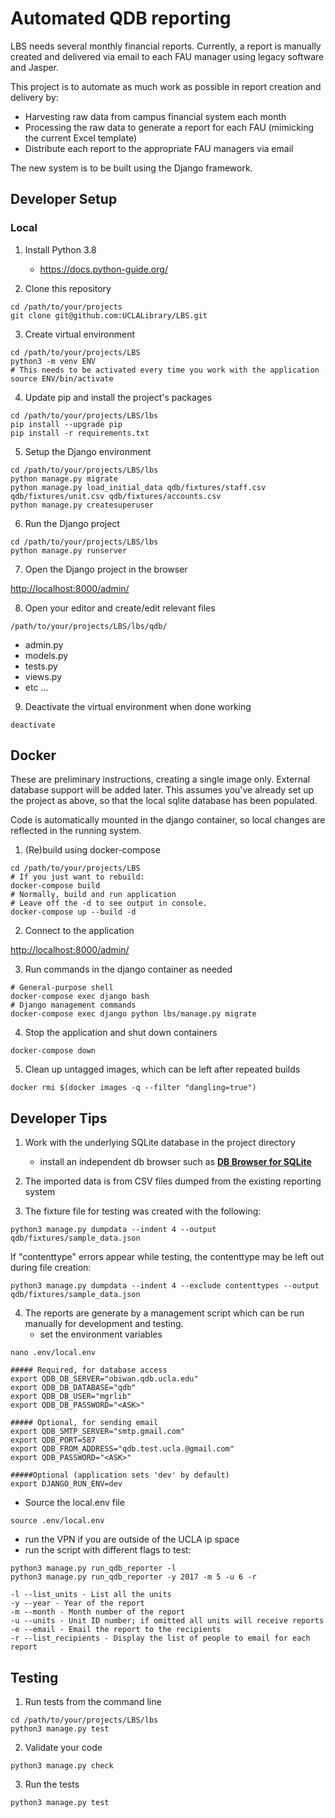 # Automated QDB reporting

LBS needs several monthly financial reports. Currently, a report is manually created and delivered via email to each FAU manager using legacy software and Jasper.

This project is to automate as much work as possible in report creation and delivery by:

 - Harvesting raw data from campus financial system each month
 - Processing the raw data to generate a report for each FAU (mimicking the current Excel template)
 - Distribute each report to the appropriate FAU managers via email

The new system is to be built using the Django framework.

## Developer Setup

### Local

1. Install Python 3.8
	- https://docs.python-guide.org/

2. Clone this repository
```
cd /path/to/your/projects
git clone git@github.com:UCLALibrary/LBS.git
```

3. Create virtual environment
```
cd /path/to/your/projects/LBS
python3 -m venv ENV
# This needs to be activated every time you work with the application
source ENV/bin/activate
```

4. Update pip and install the project's packages
```
cd /path/to/your/projects/LBS/lbs
pip install --upgrade pip
pip install -r requirements.txt
```

5. Setup the Django environment
```
cd /path/to/your/projects/LBS/lbs
python manage.py migrate
python manage.py load_initial_data qdb/fixtures/staff.csv qdb/fixtures/unit.csv qdb/fixtures/accounts.csv
python manage.py createsuperuser
```

6. Run the Django project
```
cd /path/to/your/projects/LBS/lbs
python manage.py runserver
```

7. Open the Django project in the browser

[http://localhost:8000/admin/](http://localhost:8000/admin/)

8. Open your editor and create/edit relevant files
```
/path/to/your/projects/LBS/lbs/qdb/
```

- admin.py
- models.py
- tests.py
- views.py
- etc ...

9. Deactivate the virtual environment when done working
```
deactivate
```

## Docker

These are preliminary instructions, creating a single image only.  External database support will be added later.
This assumes you've already set up the project as above, so that the local sqlite database has been populated.

Code is automatically mounted in the django container, so local changes are reflected in the running system.

1. (Re)build using docker-compose
```
cd /path/to/your/projects/LBS
# If you just want to rebuild:
docker-compose build
# Normally, build and run application
# Leave off the -d to see output in console.
docker-compose up --build -d
``` 

2. Connect to the application

[http://localhost:8000/admin/](http://localhost:8000/admin/)

3. Run commands in the django container as needed
```
# General-purpose shell
docker-compose exec django bash
# Django management commands
docker-compose exec django python lbs/manage.py migrate
```

4. Stop the application and shut down containers
```
docker-compose down
```

5. Clean up untagged images, which can be left after repeated builds
```
docker rmi $(docker images -q --filter "dangling=true")
```

## Developer Tips

1. Work with the underlying SQLite database in the project directory
     - install an independent db browser such as **[DB Browser for SQLite](https://sqlitebrowser.org)**

2. The imported data is from CSV files dumped from the existing reporting system

3. The fixture file for testing was created with the following:
```
python3 manage.py dumpdata --indent 4 --output qdb/fixtures/sample_data.json
```

If "contenttype" errors appear while testing, the contenttype may be left out during file creation:
```
python3 manage.py dumpdata --indent 4 --exclude contenttypes --output qdb/fixtures/sample_data.json
```

4. The reports are generate by a management script which can be run manually for development and testing.
    - set the environment variables

```nano .env/local.env```

```
##### Required, for database access
export QDB_DB_SERVER="obiwan.qdb.ucla.edu"
export QDB_DB_DATABASE="qdb"
export QDB_DB_USER="mgrlib"
export QDB_DB_PASSWORD="<ASK>"

##### Optional, for sending email
export QDB_SMTP_SERVER="smtp.gmail.com"
export QDB_PORT=587
export QDB_FROM_ADDRESS="qdb.test.ucla.@gmail.com"
export QDB_PASSWORD="<ASK>"

#####Optional (application sets 'dev' by default)
export DJANGO_RUN_ENV=dev
```

  - Source the local.env file

```source .env/local.env```

  - run the VPN if you are outside of the UCLA ip space
  - run the script with different flags to test:
 
```
python3 manage.py run_qdb_reporter -l
python3 manage.py run_qdb_reporter -y 2017 -m 5 -u 6 -r
```

```
-l --list_units - List all the units
-y --year - Year of the report
-m --month - Month number of the report
-u --units - Unit ID number; if omitted all units will receive reports
-e --email - Email the report to the recipients
-r --list_recipients - Display the list of people to email for each report
```

## Testing
1. Run tests from the command line
```
cd /path/to/your/projects/LBS/lbs
python3 manage.py test
```

2. Validate your code
```
python3 manage.py check
```

3. Run the tests
```
python3 manage.py test
```
